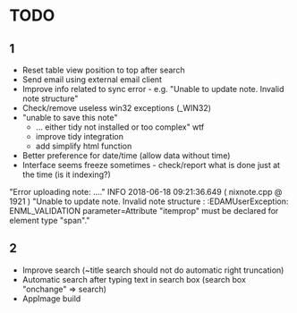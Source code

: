 # TODO
## 1
* Reset table view position to top after search
* Send email using external email client
* Improve info related to sync error - e.g. "Unable to update note.  Invalid note 
  structure"
* Check/remove useless win32 exceptions (_WIN32)  
* "unable to save this note"
  * ... either tidy not installed or too complex" wtf
  * improve tidy integration
  * add simplify html function  
* Better preference for date/time (allow data without time)
* Interface seems freeze sometimes - check/report what is done just at the time (is it indexing?)

 "Error uploading note: ...." 
 INFO 2018-06-18 09:21:36.649 ( nixnote.cpp @ 1921 ) "Unable to update note.  Invalid note structure : :EDAMUserException: ENML_VALIDATION parameter=Attribute \"itemprop\" must be declared for element type \"span\"." 

## 2
* Improve search (~title search should not do automatic right truncation)
* Automatic search after typing text in search box (search box "onchange" => search)
* AppImage build

